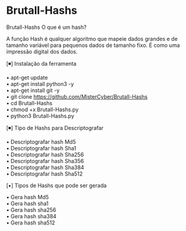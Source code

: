 # Brutall-Hashs
Brutall-Hashs
O que é um hash?

A função Hash é qualquer algoritmo que mapeie dados grandes e de<br> tamanho variável para pequenos dados de tamanho fixo. É como uma impressão digital dos dados.




[◾] Instalação da ferramenta

• apt-get update<br>
• apt-get install python3 -y<br>
• apt-get install git -y<br>
• git clone https://github.com/MisterCyber/Brutall-Hashs<br>
• cd Brutall-Hashs<br>
• chmod +x Brutall-Hashs.py<br>
• python3 Brutall-Hashs.py<br>




[◾] Tipo de Hashs para Descriptografar 

• Descriptografar hash Md5<br>
• Descriptografar hash Sha1<br>
• Descriptografar hash Sha256<br>
• Descriptografar hash Sha356<br>
• Descriptografar hash Sha384<br>
• Descriptografar hash Sha512<br>


[▪] Tipos de Hashs que pode ser gerada

• Gera hash Md5<br>
• Gera hash sha1<br>
• Gera hash sha256<br>
• Gera hash sha384<br>
• Gera hash sha512<br>

